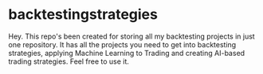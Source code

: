 # backtestingstrategies
Hey. This repo's been created for storing all my backtesting projects in just one repository. It has all the projects you need to get into backtesting strategies, applying Machine Learning to Trading and creating AI-based trading strategies. Feel free to use it.
